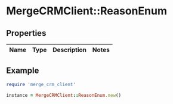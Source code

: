 # MergeCRMClient::ReasonEnum

## Properties

| Name | Type | Description | Notes |
| ---- | ---- | ----------- | ----- |

## Example

```ruby
require 'merge_crm_client'

instance = MergeCRMClient::ReasonEnum.new()
```

